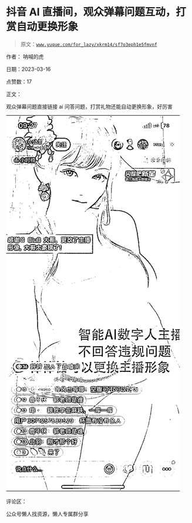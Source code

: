 # 抖音 AI 直播间，观众弹幕问题互动，打赏自动更换形象

> 原文：[`www.yuque.com/for_lazy/xkrm14/sf7o3eph1e5fmvnf`](https://www.yuque.com/for_lazy/xkrm14/sf7o3eph1e5fmvnf)

作者： 呐喊的虎

日期：2023-03-16

点赞数：17

正文：

观众弹幕问题直接链接 ai 问答问题，打赏礼物还能自动更换形象，好厉害

![](img/d84b908c56f8c7fb9044acf0ca2dfa8f.png)  

评论区：

公众号懒人找资源，懒人专属群分享

